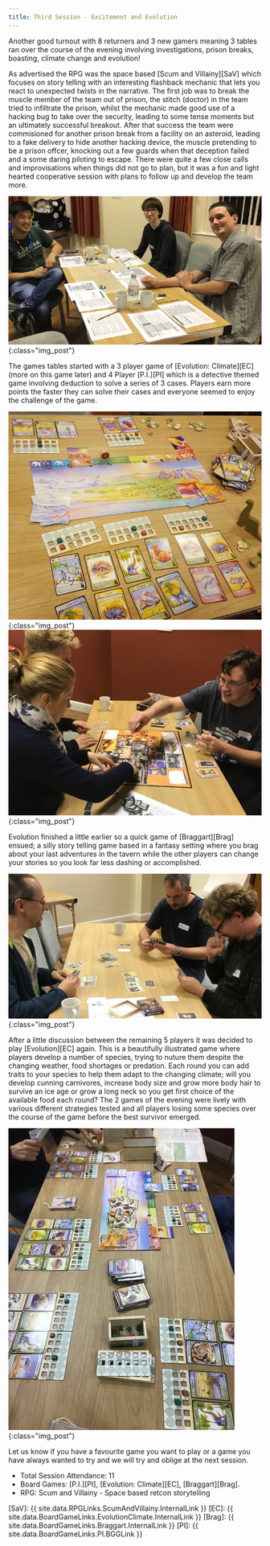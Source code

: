 ```yaml
---
title: Third Session - Excitement and Evolution
---
```


Another good turnout with 8 returners and 3 new gamers meaning 3 tables ran over the course of the evening involving investigations, prison breaks, boasting, climate change and evolution!

As advertised the RPG was the space based [Scum and Villainy][SaV] which focuses on story telling with an interesting flashback mechanic that lets you react to unexpected twists in the narrative.
The first job was to break the muscle member of the team out of prison, the stitch (doctor) in the team tried to infiltrate the prison, whilst the mechanic made good use of a hacking bug to take over the security, leading to some tense moments but an ultimately successful breakout.
After that success the team were commisioned for another prison break from a facility on an asteroid, leading to a fake delivery to hide another hacking device, the muscle pretending to be a prison offcer, knocking out a few guards when that deception failed and a some daring piloting to escape.
There were quite a few close calls and improvisations when things did not go to plan, but it was a fun and light hearted cooperative session with plans to follow up and develop the team more.

![Scum and Villainy](/images/posts/2019_10_09/ScumAndVillainy.jpg "Scum and Villainy RPG"){:class="img_post"}

The games tables started with a 3 player game of [Evolution: Climate][EC] (more on this game later) and 4 Player [P.I.][PI] which is a detective themed game involving deduction to solve a series of 3 cases.
Players earn more points the faster they can solve their cases and everyone seemed to enjoy the challenge of the game.

![Evolution: Climate](/images/posts/2019_10_09/EvolutionClimate1.jpg "Evolution: Climate - 3 player"){:class="img_post"}
![PI](/images/posts/2019_10_09/PI.jpg "PI end of game"){:class="img_post"}

Evolution finished a little earlier so a quick game of [Braggart][Brag] ensued; a silly story telling game based in a fantasy setting where you brag about your last adventures in the tavern while the other players can change your stories so you look far less dashing or accomplished.

![Braggart](/images/posts/2019_10_09/Braggart.jpg "Braggart"){:class="img_post"}

After a little discussion between the remaining 5 players it was decided to play [Evolution][EC] again. This is a beautifully illustrated game where players develop a number of species, trying to nuture them despite the changing weather, food shortages or predation.
Each round you can add traits to your species to help them adapt to the changing climate; will you develop cunning carnivores, increase body size and grow more body hair to survive an ice age or grow a long neck so you get first choice of the available food each round?
The 2 games of the evening were lively with various different strategies tested and all players losing some species over the course of the game before the best survivor emerged.

![Evolution: Climate](/images/posts/2019_10_09/EvolutionClimate2.jpg "Evolution: Climate - 5 player"){:class="img_post"}

Let us know if you have a favourite game you want to play or a game you have always wanted to try and we will try and oblige at the next session.

* Total Session Attendance: 11
* Board Games: [P.I.][PI], [Evolution: Climate][EC], [Braggart][Brag].
* RPG: Scum and Villainy - Space based retcon storytelling

[SaV]: {{ site.data.RPGLinks.ScumAndVillainy.InternalLink }}
[EC]: {{ site.data.BoardGameLinks.EvolutionClimate.InternalLink }}
[Brag]: {{ site.data.BoardGameLinks.Braggart.InternalLink }}
[PI]: {{ site.data.BoardGameLinks.PI.BGGLink }}

